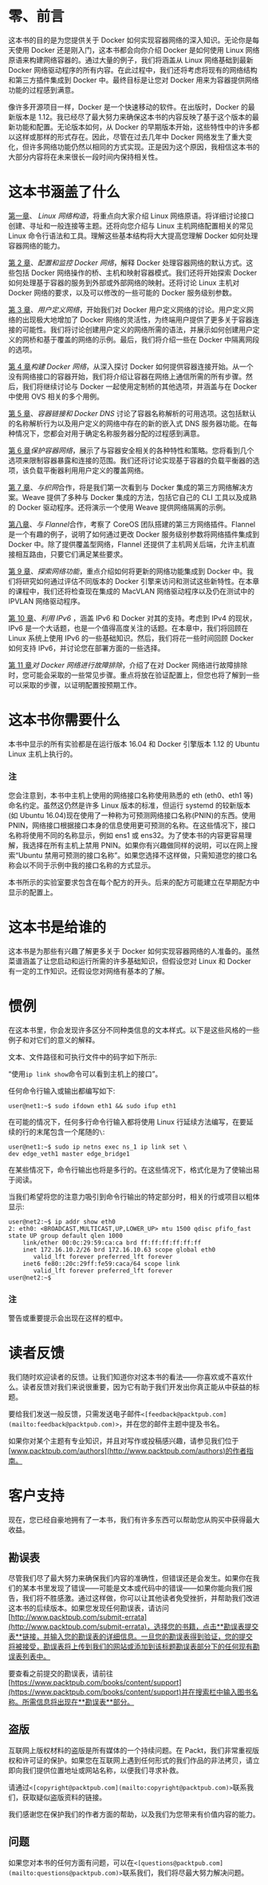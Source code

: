 # 零、前言

这本书的目的是为您提供关于 Docker 如何实现容器网络的深入知识。无论你是每天使用 Docker 还是刚入门，这本书都会向你介绍 Docker 是如何使用 Linux 网络原语来构建网络容器的。通过大量的例子，我们将涵盖从 Linux 网络基础到最新 Docker 网络驱动程序的所有内容。在此过程中，我们还将考虑将现有的网络结构和第三方插件集成到 Docker 中。最终目标是让您对 Docker 用来为容器提供网络功能的过程感到满意。

像许多开源项目一样，Docker 是一个快速移动的软件。在出版时，Docker 的最新版本是 1.12。我已经尽了最大努力来确保这本书的内容反映了基于这个版本的最新功能和配置。无论版本如何，从 Docker 的早期版本开始，这些特性中的许多都以这样或那样的形式存在。因此，尽管在过去几年中 Docker 网络发生了重大变化，但许多网络功能仍然以相同的方式实现。正是因为这个原因，我相信这本书的大部分内容将在未来很长一段时间内保持相关性。

# **这本书涵盖了什么**

[第一章](01.html "Chapter 1. Linux Networking Constructs")、 *Linux 网络构造*，将重点向大家介绍 Linux 网络原语。将详细讨论接口创建、寻址和一般连接等主题。还将向您介绍与 Linux 主机网络配置相关的常见 Linux 命令行语法和工具。理解这些基本结构将大大提高您理解 Docker 如何处理容器网络的能力。

[第 2 章](02.html "Chapter 2. Configuring and Monitoring Docker Networks")、*配置和监控 Docker 网络*，解释 Docker 处理容器网络的默认方式。这些包括 Docker 网络操作的桥、主机和映射容器模式。我们还将开始探索 Docker 如何处理基于容器的服务到外部或外部网络的映射。还将讨论 Linux 主机对 Docker 网络的要求，以及可以修改的一些可能的 Docker 服务级别参数。

[第 3 章](03.html "Chapter 3. User-Defined Networks")、*用户定义网络*，开始我们对 Docker 用户定义网络的讨论。用户定义网络的出现极大地增加了 Docker 网络的灵活性，为终端用户提供了更多关于容器连接的可能性。我们将讨论创建用户定义的网络所需的语法，并展示如何创建用户定义的网桥和基于覆盖的网络的示例。最后，我们将介绍一些在 Docker 中隔离网段的选项。

[第 4 章](04.html "Chapter 4. Building Docker Networks")*构建 Docker 网络*，从深入探讨 Docker 如何提供容器连接开始。从一个没有网络接口的容器开始，我们将介绍让容器在网络上通信所需的所有步骤。然后，我们将继续讨论与 Docker 一起使用定制桥的其他选项，并涵盖与在 Docker 中使用 OVS 相关的多个用例。

[第 5 章](05.html "Chapter 5. Container Linking and Docker DNS")、*容器链接和 Docker DNS* 讨论了容器名称解析的可用选项。这包括默认的名称解析行为以及用户定义的网络中存在的新的嵌入式 DNS 服务器功能。在每种情况下，您都会对用于确定名称服务器分配的过程感到满意。

[第 6 章](06.html "Chapter 6. Securing Container Networks")*保护容器网络*，展示了与容器安全相关的各种特性和策略。您将看到几个选项来限制容器暴露和连接的范围。我们还将讨论实现基于容器的负载平衡器的选项，该负载平衡器利用用户定义的覆盖网络。

[第 7 章](07.html "Chapter 7. Working with Weave Net")、*与织网*合作，将是我们第一次看到与 Docker 集成的第三方网络解决方案。Weave 提供了多种与 Docker 集成的方法，包括它自己的 CLI 工具以及成熟的 Docker 驱动程序。还将演示一个使用 Weave 提供网络隔离的示例。

[第八章](08.html "Chapter 8. Working with Flannel")、*与 Flannel*合作，考察了 CoreOS 团队搭建的第三方网络插件。Flannel 是一个有趣的例子，说明了如何通过更改 Docker 服务级别参数将网络插件集成到 Docker 中。除了提供覆盖型网络，Flannel 还提供了主机网关后端，允许主机直接相互路由，只要它们满足某些要求。

[第 9 章](09.html "Chapter 9. Exploring Network Features")、*探索网络功能*，重点介绍如何将更新的网络功能集成到 Docker 中。我们将研究如何通过评估不同版本的 Docker 引擎来访问和测试这些新特性。在本章的课程中，我们还将检查现在集成的 MacVLAN 网络驱动程序以及仍在测试中的 IPVLAN 网络驱动程序。

[第 10 章](10.html "Chapter 10. Leveraging IPv6")、*利用 IPv6* ，涵盖 IPv6 和 Docker 对其的支持。考虑到 IPv4 的现状，IPv6 是一个大话题，也是一个值得高度关注的话题。在本章中，我们将回顾在 Linux 系统上使用 IPv6 的一些基础知识。然后，我们将花一些时间回顾 Docker 如何支持 IPv6，并讨论您在部署方面的一些选择。

[第 11 章](11.html "Chapter 11. Troubleshooting Docker Networks")*对 Docker 网络进行故障排除*，介绍了在对 Docker 网络进行故障排除时，您可能会采取的一些常见步骤。重点将放在验证配置上，但您也将了解到一些可以采取的步骤，以证明配置按预期工作。

# 这本书你需要什么

本书中显示的所有实验都是在运行版本 16.04 和 Docker 引擎版本 1.12 的 Ubuntu Linux 主机上执行的。

### 注

您会注意到，本书中主机上使用的网络接口名称使用熟悉的 eth (eth0、eth1 等)命名约定。虽然这仍然是许多 Linux 版本的标准，但运行 systemd 的较新版本(如 Ubuntu 16.04)现在使用了一种称为可预测网络接口名称(PNIN)的东西。使用 PNIN，网络接口根据接口本身的信息使用更可预测的名称。在这些情况下，接口名称将使用不同的名称显示，例如 ens1 或 ens32。为了使本书的内容更容易理解，我选择在所有主机上禁用 PNIN。如果你有兴趣做同样的说明，可以在网上搜索“Ubuntu 禁用可预测的接口名称”。如果您选择不这样做，只需知道您的接口名称会以不同于示例中我的接口名称的方式显示。

本书所示的实验室要求包含在每个配方的开头。后来的配方可能建立在早期配方中显示的配置上。

# 这本书是给谁的

这本书是为那些有兴趣了解更多关于 Docker 如何实现容器网络的人准备的。虽然菜谱涵盖了让您启动和运行所需的许多基础知识，但假设您对 Linux 和 Docker 有一定的工作知识。还假设您对网络有基本的了解。

# 惯例

在这本书里，你会发现许多区分不同种类信息的文本样式。以下是这些风格的一些例子和对它们的意义的解释。

文本、文件路径和可执行文件中的码字如下所示:

“使用`ip link show`命令可以看到主机上的接口”。

任何命令行输入或输出都编写如下:

```
user@net1:~$ sudo ifdown eth1 && sudo ifup eth1
```

在可能的情况下，任何多行命令行输入都将使用 Linux 行延续方法编写，在要延续的行的末尾包含一个尾随的`\`:

```
user@net1:~$ sudo ip netns exec ns_1 ip link set \
dev edge_veth1 master edge_bridge1
```

在某些情况下，命令行输出也将是多行的。在这些情况下，格式化是为了使输出易于阅读。

当我们希望将您的注意力吸引到命令行输出的特定部分时，相关的行或项目以粗体显示:

```
user@net2:~$ ip addr show eth0
2: eth0: <BROADCAST,MULTICAST,UP,LOWER_UP> mtu 1500 qdisc pfifo_fast state UP group default qlen 1000
    link/ether 00:0c:29:59:ca:ca brd ff:ff:ff:ff:ff:ff
    inet 172.16.10.2/26 brd 172.16.10.63 scope global eth0
       valid_lft forever preferred_lft forever
    inet6 fe80::20c:29ff:fe59:caca/64 scope link
       valid_lft forever preferred_lft forever
user@net2:~$

```

### 注

警告或重要提示会出现在这样的框中。

# 读者反馈

我们随时欢迎读者的反馈。让我们知道你对这本书的看法——你喜欢或不喜欢什么。读者反馈对我们来说很重要，因为它有助于我们开发出你真正能从中获益的标题。

要给我们发送一般反馈，只需发送电子邮件`<[feedback@packtpub.com](mailto:feedback@packtpub.com)>`，并在您的邮件主题中提及书名。

如果你对某个主题有专业知识，并且对写作或投稿感兴趣，请参见我们位于[www.packtpub.com/authors](http://www.packtpub.com/authors)的作者指南。

# 客户支持

现在，您已经自豪地拥有了一本书，我们有许多东西可以帮助您从购买中获得最大收益。

## 勘误表

尽管我们尽了最大努力来确保我们内容的准确性，但错误还是会发生。如果你在我们的某本书里发现了错误——可能是文本或代码中的错误——如果你能向我们报告，我们将不胜感激。通过这样做，你可以让其他读者免受挫折，并帮助我们改进这本书的后续版本。如果您发现任何勘误表，请访问[http://www.packtpub.com/submit-errata](http://www.packtpub.com/submit-errata)，选择您的书籍，点击**勘误表提交表**链接，并输入您的勘误表的详细信息。一旦您的勘误表得到验证，您的提交将被接受，勘误表将上传到我们的网站或添加到该标题勘误表部分下的任何现有勘误表列表中。

要查看之前提交的勘误表，请前往[https://www.packtpub.com/books/content/support](https://www.packtpub.com/books/content/support)并在搜索栏中输入图书名称。所需信息将出现在**勘误表**部分。

## 盗版

互联网上版权材料的盗版是所有媒体的一个持续问题。在 Packt，我们非常重视版权和许可证的保护。如果您在互联网上遇到任何形式的我们作品的非法拷贝，请立即向我们提供位置地址或网站名称，以便我们寻求补救。

请通过`<[copyright@packtpub.com](mailto:copyright@packtpub.com)>`联系我们，获取疑似盗版资料的链接。

我们感谢您在保护我们的作者方面的帮助，以及我们为您带来有价值内容的能力。

## 问题

如果您对本书的任何方面有问题，可以在`<[questions@packtpub.com](mailto:questions@packtpub.com)>`联系我们，我们将尽最大努力解决问题。
